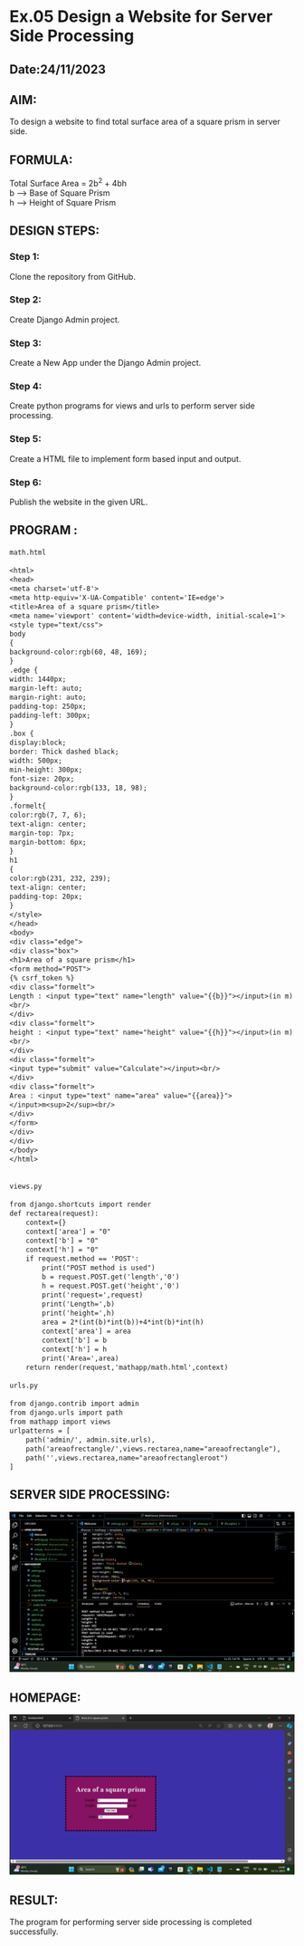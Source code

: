 # Ex.05 Design a Website for Server Side Processing
## Date:24/11/2023

## AIM:
To design a website to find total surface area of a square prism in server side.

## FORMULA:
Total Surface Area = 2b<sup>2</sup> + 4bh
<br>b --> Base of Square Prism
<br>h --> Height of Square Prism

## DESIGN STEPS:

### Step 1:
Clone the repository from GitHub.

### Step 2:
Create Django Admin project.

### Step 3:
Create a New App under the Django Admin project.

### Step 4:
Create python programs for views and urls to perform server side processing.

### Step 5:
Create a HTML file to implement form based input and output.

### Step 6:
Publish the website in the given URL.

## PROGRAM :
```
math.html

<html>
<head>
<meta charset='utf-8'>
<meta http-equiv='X-UA-Compatible' content='IE=edge'>
<title>Area of a square prism</title>
<meta name='viewport' content='width=device-width, initial-scale=1'>
<style type="text/css">
body 
{
background-color:rgb(60, 48, 169);
}
.edge {
width: 1440px;
margin-left: auto;
margin-right: auto;
padding-top: 250px;
padding-left: 300px;
}
.box {
display:block;
border: Thick dashed black;
width: 500px;
min-height: 300px;
font-size: 20px;
background-color:rgb(133, 18, 98);
}
.formelt{
color:rgb(7, 7, 6);
text-align: center;
margin-top: 7px;
margin-bottom: 6px;
}
h1
{
color:rgb(231, 232, 239);
text-align: center;
padding-top: 20px;
}
</style>
</head>
<body>
<div class="edge">
<div class="box">
<h1>Area of a square prism</h1>
<form method="POST">
{% csrf_token %}
<div class="formelt">
Length : <input type="text" name="length" value="{{b}}"></input>(in m)<br/>
</div>
<div class="formelt">
height : <input type="text" name="height" value="{{h}}"></input>(in m)<br/>
</div>
<div class="formelt">
<input type="submit" value="Calculate"></input><br/>
</div>
<div class="formelt">
Area : <input type="text" name="area" value="{{area}}"></input>m<sup>2</sup><br/>
</div>
</form>
</div>
</div>
</body>
</html>


views.py

from django.shortcuts import render
def rectarea(request):
    context={}
    context['area'] = "0"
    context['b'] = "0"
    context['h'] = "0"
    if request.method == 'POST':
        print("POST method is used")
        b = request.POST.get('length','0')
        h = request.POST.get('height','0')
        print('request=',request)
        print('Length=',b)
        print('height=',h)
        area = 2*(int(b)*int(b))+4*int(b)*int(h)
        context['area'] = area
        context['b'] = b
        context['h'] = h
        print('Area=',area)
    return render(request,'mathapp/math.html',context)

urls.py

from django.contrib import admin
from django.urls import path
from mathapp import views
urlpatterns = [
    path('admin/', admin.site.urls),
    path('areaofrectangle/',views.rectarea,name="areaofrectangle"),
    path('',views.rectarea,name="areaofrectangleroot")
]

```


## SERVER SIDE PROCESSING:
![Alt text](<Screenshot (38).png>)


## HOMEPAGE:
![Alt text](<Screenshot (37).png>)


## RESULT:
The program for performing server side processing is completed successfully.
